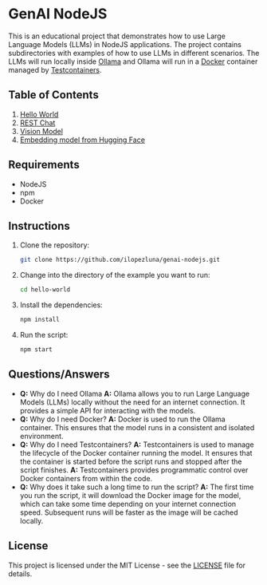 # GenAI NodeJS

This is an educational project that demonstrates how to use Large Language Models (LLMs) in NodeJS applications.
The project contains subdirectories with examples of how to use LLMs in different scenarios.
The LLMs will run locally inside [Ollama](https://ollama.com/) and Ollama will run in a [Docker](https://docker.com/)
container managed by [Testcontainers](https://www.testcontainers.com/).

## Table of Contents

1. [Hello World](hello-world/README.md)
2. [REST Chat](rest-chat/README.md)
3. [Vision Model](vision-model/README.md)
4. [Embedding model from Hugging Face](hugging-face-embedding-model/README.md)

## Requirements

- NodeJS
- npm
- Docker

## Instructions

1. Clone the repository:

    ```bash
    git clone https://github.com/ilopezluna/genai-nodejs.git
    ```
2. Change into the directory of the example you want to run:

    ```bash
    cd hello-world
    ```
3. Install the dependencies:

    ```bash
    npm install
    ```
4. Run the script:

    ```bash
    npm start
    ```

## Questions/Answers

- **Q:** Why do I need Ollama
  **A:** Ollama allows you to run Large Language Models (LLMs) locally without the need for an internet connection. It
  provides a simple API for interacting with the models.
- **Q:** Why do I need Docker?
  **A:** Docker is used to run the Ollama container. This ensures that the model runs in a consistent and isolated
  environment.
- **Q:** Why do I need Testcontainers?
  **A:** Testcontainers is used to manage the lifecycle of the Docker container running the model. It ensures that the
  container is started before the script runs and stopped after the script finishes.
  **A:** Testcontainers provides programmatic control over Docker containers from within the code.
- **Q:** Why does it take such a long time to run the script?
  **A:** The first time you run the script, it will download the Docker image for the model, which can take some time
  depending on your internet connection speed. Subsequent runs will be faster as the image will be cached locally.

## License

This project is licensed under the MIT License - see the [LICENSE](LICENSE) file for details.
